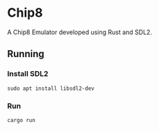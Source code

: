 # Chip8

A Chip8 Emulator developed using Rust and SDL2.

## Running

### Install SDL2
```sudo apt install libsdl2-dev```

### Run
```cargo run```
